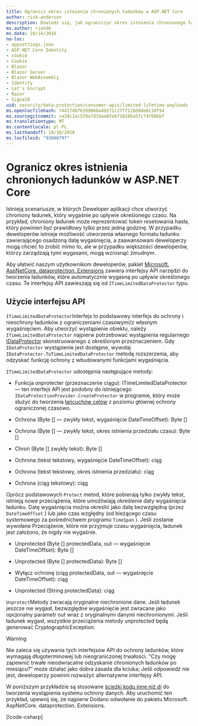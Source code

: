 ```yaml
---
title: Ogranicz okres istnienia chronionych ładunków w ASP.NET Core
author: rick-anderson
description: Dowiedz się, jak ograniczyć okres istnienia chronionego ładunku przy użyciu interfejsów API ochrony danych ASP.NET Core.
ms.author: riande
ms.date: 10/14/2016
no-loc:
- appsettings.json
- ASP.NET Core Identity
- cookie
- Cookie
- Blazor
- Blazor Server
- Blazor WebAssembly
- Identity
- Let's Encrypt
- Razor
- SignalR
uid: security/data-protection/consumer-apis/limited-lifetime-payloads
ms.openlocfilehash: 74417d076399066a49271c27ff128d9de6c10f94
ms.sourcegitcommit: ca34c1ac578e7d3daa0febf1810ba5fc74f60bbf
ms.translationtype: MT
ms.contentlocale: pl-PL
ms.lasthandoff: 10/30/2020
ms.locfileid: "93060797"
---
```

# <a name="limit-the-lifetime-of-protected-payloads-in-aspnet-core"></a>Ogranicz okres istnienia chronionych ładunków w ASP.NET Core

Istnieją scenariusze, w których Deweloper aplikacji chce utworzyć chroniony ładunek, który wygaśnie po upływie określonego czasu. Na przykład, chroniony ładunek może reprezentować token resetowania hasła, który powinien być prawidłowy tylko przez jedną godzinę. W przypadku deweloperów istnieje możliwość utworzenia własnego formatu ładunku zawierającego osadzoną datę wygaśnięcia, a zaawansowani deweloperzy mogą chcieć to zrobić mimo to, ale w przypadku większości deweloperów, którzy zarządzają tymi wygasami, mogą wzrosnąć żmudnym.

Aby ułatwić naszym użytkownikom deweloperów, pakiet [Microsoft. AspNetCore. dataprotection. Extensions](https://www.nuget.org/packages/Microsoft.AspNetCore.DataProtection.Extensions/) zawiera interfejsy API narzędzi do tworzenia ładunków, które automatycznie wygasną po upływie określonego czasu. Te interfejsy API zawieszają się od `ITimeLimitedDataProtector` typu.

## <a name="api-usage"></a>Użycie interfejsu API

`ITimeLimitedDataProtector`Interfejs to podstawowy interfejs do ochrony i nieochrony ładunków z ograniczeniami czasowymi/z własnym wygaśnięciem. Aby utworzyć wystąpienie obiektu, należy `ITimeLimitedDataProtector` najpierw potrzebować wystąpienia regularnego [IDataProtector](xref:security/data-protection/consumer-apis/overview) skonstruowanego z określonym przeznaczeniem. Gdy `IDataProtector` wystąpienie jest dostępne, wywołaj `IDataProtector.ToTimeLimitedDataProtector` metodę rozszerzenia, aby odzyskać funkcję ochrony z wbudowanymi funkcjami wygaśnięcia.

`ITimeLimitedDataProtector` udostępnia następujące metody:

* Funkcja onprotecter (przeznaczenie ciągu): ITimeLimitedDataProtector — ten interfejs API jest podobny do istniejącego `IDataProtectionProvider.CreateProtector` w programie, który może służyć do tworzenia [łańcuchów celów](xref:security/data-protection/consumer-apis/purpose-strings) z poziomu głównej ochrony ograniczonej czasowo.

* Ochrona (Byte [] — zwykły tekst, wygaśnięcie DateTimeOffset): Byte []

* Ochrona (Byte [] — zwykły tekst, okres istnienia przedziału czasu): Byte []

* Chroń (Byte [] zwykły tekst): Byte []

* Ochrona (tekst tekstowy, wygaśnięcie DateTimeOffset): ciąg

* Ochrona (tekst tekstowy, okres istnienia przedziału): ciąg

* Ochrona (ciąg tekstowy): ciąg

Oprócz podstawowych `Protect` metod, które pobierają tylko zwykły tekst, istnieją nowe przeciążenia, które umożliwiają określenie daty wygaśnięcia ładunku. Datę wygaśnięcia można określić jako datę bezwzględną (przez `DateTimeOffset` ) lub jako czas względny (od bieżącego czasu systemowego za pośrednictwem programu `TimeSpan` ). Jeśli zostanie wywołane Przeciążenie, które nie przyjmuje czasu wygaśnięcia, ładunek jest założono, że nigdy nie wygaśnie.

* Unprotected (Byte [] protectedData, out — wygaśnięcie DateTimeOffset): Byte []

* Unprotected (Byte [] protectedData): Byte []

* Wyłącz ochronę (ciąg protectedData, out — wygaśnięcie DateTimeOffset): ciąg

* Unprotected (String protectedData): ciąg

`Unprotect`Metody zwracają oryginalne niechronione dane. Jeśli ładunek jeszcze nie wygasł, bezwzględne wygaśnięcie jest zwracane jako opcjonalny parametr out wraz z oryginalnymi danymi niechronionymi. Jeśli ładunek wygasł, wszystkie przeciążenia metody unprotected będą generować CryptographicException.

>[!WARNING]
> Nie zaleca się używania tych interfejsów API do ochrony ładunków, które wymagają długoterminowej lub nieograniczonej trwałości. "Czy mogę zapewnić trwałe nieodwracalne odzyskanie chronionych ładunków po miesiącu?" może działać jako dobra zasada dla kciuka; Jeśli odpowiedź nie jest, deweloperzy powinni rozważyć alternatywne interfejsy API.

W poniższym przykładzie są stosowane [ścieżki kodu inne niż di](xref:security/data-protection/configuration/non-di-scenarios) do tworzenia wystąpienia systemu ochrony danych. Aby uruchomić ten przykład, upewnij się, że najpierw Dodano odwołanie do pakietu Microsoft. AspNetCore. dataprotection. Extensions.

[!code-csharp[](limited-lifetime-payloads/samples/limitedlifetimepayloads.cs)]
